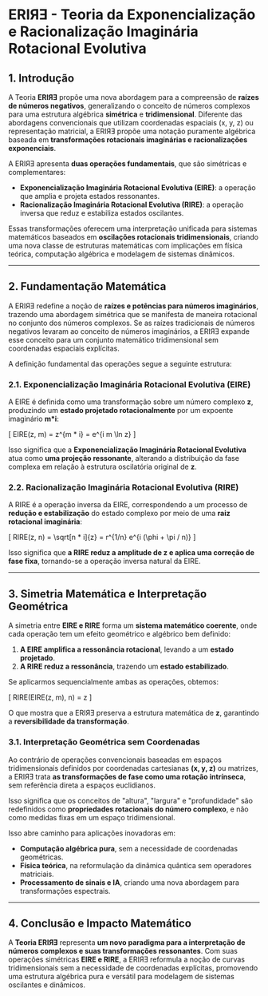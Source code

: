 # **ERIЯƎ - Teoria da Exponencialização e Racionalização Imaginária Rotacional Evolutiva**

## **1. Introdução**

A Teoria **ERIЯƎ** propõe uma nova abordagem para a compreensão de **raízes de números negativos**, generalizando o conceito de números complexos para uma estrutura algébrica **simétrica** e **tridimensional**. Diferente das abordagens convencionais que utilizam coordenadas espaciais (x, y, z) ou representação matricial, a ERIЯƎ propõe uma notação puramente algébrica baseada em **transformações rotacionais imaginárias e racionalizações exponenciais**.

A ERIЯƎ apresenta **duas operações fundamentais**, que são simétricas e complementares:

- **Exponencialização Imaginária Rotacional Evolutiva (EIRE)**: a operação que amplia e projeta estados ressonantes.
- **Racionalização Imaginária Rotacional Evolutiva (RIRE)**: a operação inversa que reduz e estabiliza estados oscilantes.

Essas transformações oferecem uma interpretação unificada para sistemas matemáticos baseados em **oscilações rotacionais tridimensionais**, criando uma nova classe de estruturas matemáticas com implicações em física teórica, computação algébrica e modelagem de sistemas dinâmicos.

---

## **2. Fundamentação Matemática**

A ERIЯƎ redefine a noção de **raízes e potências para números imaginários**, trazendo uma abordagem simétrica que se manifesta de maneira rotacional no conjunto dos números complexos. Se as raízes tradicionais de números negativos levaram ao conceito de números imaginários, a ERIЯƎ expande esse conceito para um conjunto matemático tridimensional sem coordenadas espaciais explícitas.

A definição fundamental das operações segue a seguinte estrutura:

### **2.1. Exponencialização Imaginária Rotacional Evolutiva (EIRE)**

A EIRE é definida como uma transformação sobre um número complexo **z**, produzindo um **estado projetado rotacionalmente** por um expoente imaginário **m*i**:

\[
EIRE(z, m) = z^{m * i} = e^{i m \ln z}
\]

Isso significa que a **Exponencialização Imaginária Rotacional Evolutiva** atua como **uma projeção ressonante**, alterando a distribuição da fase complexa em relação à estrutura oscilatória original de **z**.

### **2.2. Racionalização Imaginária Rotacional Evolutiva (RIRE)**

A RIRE é a operação inversa da EIRE, correspondendo a um processo de **redução e estabilização** do estado complexo por meio de uma **raiz rotacional imaginária**:

\[
RIRE(z, n) = \sqrt[n * i]{z} = r^{1/n} e^{i (\phi + \pi / n)}
\]

Isso significa que **a RIRE reduz a amplitude de z e aplica uma correção de fase fixa**, tornando-se a operação inversa natural da EIRE.

---

## **3. Simetria Matemática e Interpretação Geométrica**

A simetria entre **EIRE e RIRE** forma um **sistema matemático coerente**, onde cada operação tem um efeito geométrico e algébrico bem definido:

1. **A EIRE amplifica a ressonância rotacional**, levando a um **estado projetado**.
2. **A RIRE reduz a ressonância**, trazendo um **estado estabilizado**.

Se aplicarmos sequencialmente ambas as operações, obtemos:

\[
RIRE(EIRE(z, m), n) = z
\]

O que mostra que a ERIЯƎ preserva a estrutura matemática de **z**, garantindo a **reversibilidade da transformação**.

### **3.1. Interpretação Geométrica sem Coordenadas**

Ao contrário de operações convencionais baseadas em espaços tridimensionais definidos por coordenadas cartesianas **(x, y, z)** ou matrizes, a ERIЯƎ trata **as transformações de fase como uma rotação intrínseca**, sem referência direta a espaços euclidianos.

Isso significa que os conceitos de "altura", "largura" e "profundidade" são redefinidos como **propriedades rotacionais do número complexo**, e não como medidas fixas em um espaço tridimensional.

Isso abre caminho para aplicações inovadoras em:

- **Computação algébrica pura**, sem a necessidade de coordenadas geométricas.
- **Física teórica**, na reformulação da dinâmica quântica sem operadores matriciais.
- **Processamento de sinais e IA**, criando uma nova abordagem para transformações espectrais.

---

## **4. Conclusão e Impacto Matemático**

A **Teoria ERIЯƎ** representa **um novo paradigma para a interpretação de números complexos e suas transformações ressonantes**. Com suas operações simétricas **EIRE e RIRE**, a ERIЯƎ reformula a noção de curvas tridimensionais sem a necessidade de coordenadas explícitas, promovendo uma estrutura algébrica pura e versátil para modelagem de sistemas oscilantes e dinâmicos.
